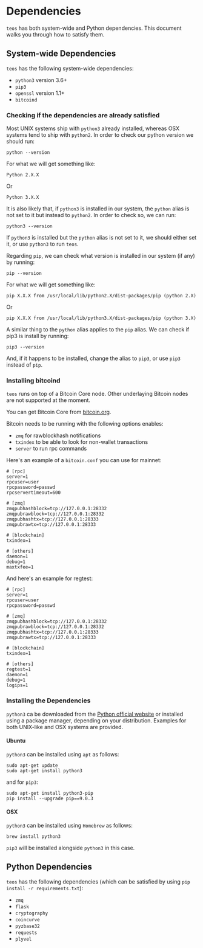 # Dependencies

`teos` has both system-wide and Python dependencies. This document walks you through how to satisfy them.

## System-wide Dependencies

`teos` has the following system-wide dependencies:

- `python3` version 3.6+
- `pip3`
- `openssl` version 1.1+
- `bitcoind`

### Checking if the dependencies are already satisfied

Most UNIX systems ship with `python3` already installed, whereas OSX systems tend to ship with `python2`. In order to check our python version we should run:

	python --version

For what we will get something like:

	Python 2.X.X
	
Or
	
	Python 3.X.X
	
It is also likely that, if `python3` is installed in our system, the `python` alias is not set to it but instead to `python2`. In order to check so, we can run:

	python3 --version

If `python3` is installed but the `python` alias is not set to it, we should either set it, or use `python3` to run `teos`.

Regarding `pip`, we can check what version is installed in our system (if any) by running:

	pip --version

For what we will get something like:

	pip X.X.X from /usr/local/lib/python2.X/dist-packages/pip (python 2.X)
	
Or

	pip X.X.X from /usr/local/lib/python3.X/dist-packages/pip (python 3.X)

A similar thing to the `python` alias applies to the `pip` alias. We can check if pip3 is install by running:

	pip3 --version
	
And, if it happens to be installed, change the alias to `pip3`, or use `pip3` instead of `pip`.

### Installing bitcoind

`teos` runs on top of a Bitcoin Core node. Other underlaying Bitcoin nodes are not supported at the moment. 

You can get Bitcoin Core from [bitcoin.org](https://bitcoin.org/en/download).

Bitcoin needs to be running with the following options enables:

- `zmq` for rawblockhash notifications
- `txindex` to be able to look for non-wallet transactions
- `server` to run rpc commands

Here's an example of a `bitcoin.conf` you can use for mainnet:

```
# [rpc]
server=1
rpcuser=user
rpcpassword=passwd
rpcservertimeout=600

# [zmq]
zmqpubhashblock=tcp://127.0.0.1:28332
zmqpubrawblock=tcp://127.0.0.1:28332
zmqpubhashtx=tcp://127.0.0.1:28333
zmqpubrawtx=tcp://127.0.0.1:28333

# [blockchain]
txindex=1

# [others]
daemon=1
debug=1
maxtxfee=1
```

And here's an example for regtest:

```
# [rpc]
server=1
rpcuser=user
rpcpassword=passwd

# [zmq]
zmqpubhashblock=tcp://127.0.0.1:28332
zmqpubrawblock=tcp://127.0.0.1:28332
zmqpubhashtx=tcp://127.0.0.1:28333
zmqpubrawtx=tcp://127.0.0.1:28333

# [blockchain]
txindex=1

# [others]
regtest=1
daemon=1
debug=1
logips=1

```

### Installing the Dependencies

`python3` ca be downloaded from the [Python official website](https://www.python.org/downloads/) or installed using a package manager, depending on your distribution. Examples for both UNIX-like and OSX systems are provided.

#### Ubuntu

`python3` can be installed using `apt` as follows:

	sudo apt-get update
	sudo apt-get install python3
	
and for `pip3`:

	sudo apt-get install python3-pip
	pip install --upgrade pip==9.0.3
	
#### OSX

`python3` can be installed using `Homebrew` as follows:
	
	brew install python3

`pip3` will be installed alongside `python3` in this case.

## Python Dependencies

`teos` has the following dependencies (which can be satisfied by using `pip install -r requirements.txt`):

- `zmq`
- `flask`
- `cryptography`
- `coincurve`
- `pyzbase32`
- `requests`
- `plyvel`

